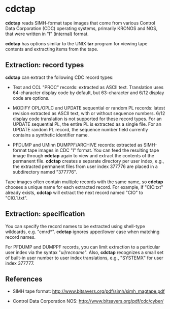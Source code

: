 # cdctap

**cdctap** reads SIMH-format tape images that come from various Control
Data Corporation (CDC) operating systems, primarily KRONOS and NOS,
that were written in "I" (internal) format.

**cdctap** has options similar to the UNIX **tar** program for viewing tape
contents and extracting items from the tape.

## Extraction: record types

**cdctap** can extract the following CDC record types:

- Text and CCL "PROC" records: extracted as ASCII text. Translation uses
64-character display code by default, but 63-character and 6/12 display
code are options.

- MODIFY OPL/OPLC and UPDATE sequential or random PL records: latest
revision extracted as ASCII text, with or without sequence numbers.
6/12 display code translation is not supported for these record types.
For an UPDATE sequential PL, the entire PL is extracted as a single file.
For an UPDATE random PL record, the sequence number field currently
contains a synthetic identifier name.

- PFDUMP and UMinn DUMPPF/ARCHIVE records: extracted as SIMH-format tape
images in CDC "I" format.
You can feed the resulting tape image through **cdctap** again to
view and extract the contents of the permanent file.
**cdctap** creates a separate directory per user index, e.g., the extracted
permanent files from user index 377776 are placed in a subdirectory
named "377776".

Tape images often contain multiple records with the same name, so
**cdctap** chooses a unique name for each extracted record. For example,
if "CIO.txt" already exists, **cdctap** will extract the next record
named "CIO" to "CIO.1.txt".

## Extraction: specification

You can specify the record names to be extracted using shell-type wildcards,
e.g. "cmrd\*". **cdctap** ignores upper/lower case when matching record names.

For PFDUMP and DUMPPF records, you can limit extraction to a particular user
index via the syntax "*ui*/*recname*". Also, **cdctap** recognizes a small set
of built-in user number to user index translations, e.g., "SYSTEMX" for
user index 377777.

## References

- SIMH tape format: http://www.bitsavers.org/pdf/simh/simh_magtape.pdf

- Control Data Corporation NOS: http://www.bitsavers.org/pdf/cdc/cyber/
